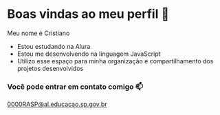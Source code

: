 # Boas vindas ao meu perfil 🖤

Meu nome é Cristiano

- Estou estudando na Alura
- Estou me desenvolvendo na linguagem JavaScript
- Utilizo esse espaço para minha organização e compartilhamento dos projetos desenvolvidos

### Você pode entrar em contato comigo 📫

0000RASP@al.educacao.sp.gov.br
